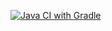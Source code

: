 [![Java CI with Gradle](https://github.com/YuraQA53/Task4.1/actions/workflows/gradle.yml/badge.svg)](https://github.com/YuraQA53/Task4.1/actions/workflows/gradle.yml)
